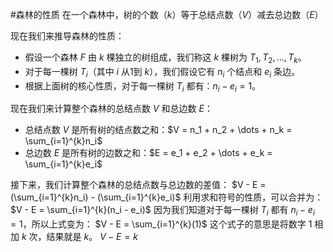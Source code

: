 #森林的性质  在一个森林中，树的个数（$k$）等于总结点数（$V$）减去总边数（$E$）


现在我们来推导森林的性质：
*   假设一个森林 $F$ 由 $k$ 棵独立的树组成，我们称这 $k$ 棵树为 $T_1, T_2, \dots, T_k$。
*   对于每一棵树 $T_i$（其中 $i$ 从1到 $k$），我们假设它有 $n_i$ 个结点和 $e_i$ 条边。
*   根据上面树的核心性质，对于每一棵树 $T_i$ 都有：$n_i - e_i = 1$。

现在我们来计算整个森林的总结点数 $V$ 和总边数 $E$：
*   总结点数 $V$ 是所有树的结点数之和：$V = n_1 + n_2 + \dots + n_k = \sum_{i=1}^{k}n_i$
*   总边数 $E$ 是所有树的边数之和：$E = e_1 + e_2 + \dots + e_k = \sum_{i=1}^{k}e_i$

接下来，我们计算整个森林的总结点数与总边数的差值：
$V - E = (\sum_{i=1}^{k}n_i) - (\sum_{i=1}^{k}e_i)$
利用求和符号的性质，可以合并为：
$V - E = \sum_{i=1}^{k}(n_i - e_i)$
因为我们知道对于每一棵树 $T_i$ 都有 $n_i - e_i = 1$，所以上式变为：
$V - E = \sum_{i=1}^{k}(1)$
这个式子的意思是将数字 1 相加 $k$ 次，结果就是 $k$。
$V - E = k$
